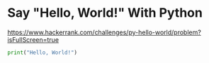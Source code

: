 # Say "Hello, World!" With Python

https://www.hackerrank.com/challenges/py-hello-world/problem?isFullScreen=true

```py
print("Hello, World!")
```